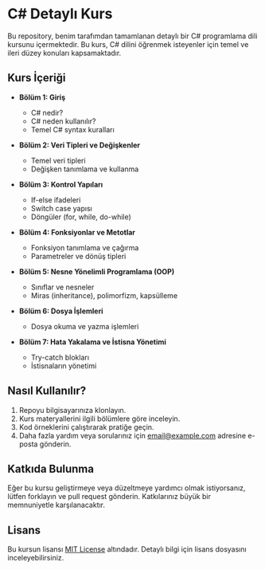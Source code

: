 # C# Detaylı Kurs

Bu repository, benim tarafımdan tamamlanan detaylı bir C# programlama dili kursunu içermektedir. Bu kurs, C# dilini öğrenmek isteyenler için temel ve ileri düzey konuları kapsamaktadır.

## Kurs İçeriği

- **Bölüm 1: Giriş**
  - C# nedir?
  - C# neden kullanılır?
  - Temel C# syntax kuralları

- **Bölüm 2: Veri Tipleri ve Değişkenler**
  - Temel veri tipleri
  - Değişken tanımlama ve kullanma

- **Bölüm 3: Kontrol Yapıları**
  - If-else ifadeleri
  - Switch case yapısı
  - Döngüler (for, while, do-while)

- **Bölüm 4: Fonksiyonlar ve Metotlar**
  - Fonksiyon tanımlama ve çağırma
  - Parametreler ve dönüş tipleri

- **Bölüm 5: Nesne Yönelimli Programlama (OOP)**
  - Sınıflar ve nesneler
  - Miras (inheritance), polimorfizm, kapsülleme

- **Bölüm 6: Dosya İşlemleri**
  - Dosya okuma ve yazma işlemleri

- **Bölüm 7: Hata Yakalama ve İstisna Yönetimi**
  - Try-catch blokları
  - İstisnaların yönetimi

## Nasıl Kullanılır?

1. Repoyu bilgisayarınıza klonlayın.
2. Kurs materyallerini ilgili bölümlere göre inceleyin.
3. Kod örneklerini çalıştırarak pratiğe geçin.
4. Daha fazla yardım veya sorularınız için [email@example.com](mailto:email@example.com) adresine e-posta gönderin.

## Katkıda Bulunma

Eğer bu kursu geliştirmeye veya düzeltmeye yardımcı olmak istiyorsanız, lütfen forklayın ve pull request gönderin. Katkılarınız büyük bir memnuniyetle karşılanacaktır.

## Lisans

Bu kursun lisansı [MIT License](LICENSE) altındadır. Detaylı bilgi için lisans dosyasını inceleyebilirsiniz.
